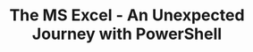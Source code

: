 ---
ref: FestiveTechCalendar2020
title: The MS Excel - An Unexpected Journey with PowerShell
excerpt: 
tags: [_CloudFamily, excel, FestiveTechCalendar, importexcel, msdevuk, powershell, wip]
categories: [english, community, events, importexcel]
lang: en
locale: en-GB
permalink: /blog/:year/:month/:title/
---